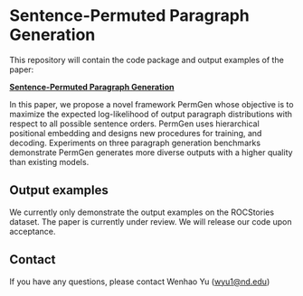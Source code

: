 # Sentence-Permuted Paragraph Generation

This repository will contain the code package and output examples of the paper:

**[Sentence-Permuted Paragraph Generation](https://arxiv.org/pdf/2104.07228.pdf)**


In this paper, we propose a novel framework PermGen whose objective is to maximize the expected log-likelihood of output paragraph distributions with respect to all possible sentence orders. PermGen uses hierarchical positional embedding and designs new procedures for training, and decoding. Experiments on three paragraph generation benchmarks demonstrate PermGen generates more diverse outputs with a higher quality than existing models.


## Output examples
We currently only demonstrate the output examples on the ROCStories dataset. The paper is currently under review. We will release our code upon acceptance. 


## Contact
If you have any questions, please contact Wenhao Yu (wyu1@nd.edu)